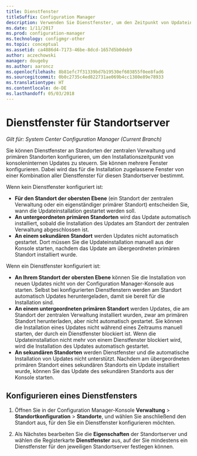 ```yaml
---
title: Dienstfenster
titleSuffix: Configuration Manager
description: Verwenden Sie Dienstfenster, um den Zeitpunkt von Updateinstallationen für System Center Configuration Manager-Standorte zu steuern.
ms.date: 1/11/2017
ms.prod: configuration-manager
ms.technology: configmgr-other
ms.topic: conceptual
ms.assetid: ca4886d4-7173-46be-8dcd-1657d5b0deb9
author: aczechowski
manager: dougeby
ms.author: aaroncz
ms.openlocfilehash: 8b81efc7f31339bd7b19530ef603855f0ee8fad6
ms.sourcegitcommit: 0b0c2735c4ed822731ae069b4cc1380e89e78933
ms.translationtype: HT
ms.contentlocale: de-DE
ms.lasthandoff: 05/03/2018
---
```

#  <a name="service-windows-for-site-servers"></a>Dienstfenster für Standortserver

*Gilt für: System Center Configuration Manager (Current Branch)*

Sie können Dienstfenster an Standorten der zentralen Verwaltung und primären Standorten konfigurieren, um den Installationszeitpunkt von konsoleninternen Updates zu steuern.  Sie können mehrere Fenster konfigurieren. Dabei wird das für die Installation zugelassene Fenster von einer Kombination aller Dienstfenster für diesen Standortserver bestimmt.

Wenn kein Dienstfenster konfiguriert ist:
- **Für den Standort der obersten Ebene** (ein Standort der zentralen Verwaltung oder ein eigenständiger primärer Standort) entscheiden Sie, wann die Updateinstallation gestartet werden soll.
- **An untergeordneten primären Standorten** wird das Update automatisch installiert, sobald die Installation des Updates am Standort der zentralen Verwaltung abgeschlossen ist.
- **An einem sekundären Standort** werden Updates nicht automatisch gestartet. Dort müssen Sie die Updateinstallation manuell aus der Konsole starten, nachdem das Update am übergeordneten primären Standort installiert wurde.

Wenn ein Dienstfenster konfiguriert ist:
- **An Ihrem Standort der obersten Ebene** können Sie die Installation von neuen Updates nicht von der Configuration Manager-Konsole aus starten. Selbst bei konfigurierten Dienstfenstern werden am Standort automatisch Updates heruntergeladen, damit sie bereit für die Installation sind.  
- **An einem untergeordneten primären Standort** werden Updates, die am Standort der zentralen Verwaltung installiert wurden, zwar am primären Standort herunterladen, aber nicht automatisch gestartet. Sie können die Installation eines Updates nicht während eines Zeitraums manuell starten, der durch ein Dienstfenster blockiert ist. Wenn die Updateinstallation nicht mehr von einem Dienstfenster blockiert wird, wird die Installation des Updates automatisch gestartet.
- **An sekundären Standorten** werden Dienstfenster und die automatische Installation von Updates nicht unterstützt. Nachdem am übergeordneten primären Standort eines sekundären Standorts ein Update installiert wurde, können Sie das Update des sekundären Standorts aus der Konsole starten.

## <a name="to-configure-a-service-window"></a>Konfigurieren eines Dienstfensters

1.  Öffnen Sie in der Configuration Manager-Konsole **Verwaltung** > **Standortkonfiguration** > **Standorte**, und wählen Sie anschließend den Standort aus, für den Sie ein Dienstfenster konfigurieren möchten.  

2.  Als Nächstes bearbeiten Sie die **Eigenschaften** der Standortserver und wählen die Registerkarte **Dienstfenster** aus, auf der Sie mindestens ein Dienstfenster für den jeweiligen Standortserver festlegen können.  
